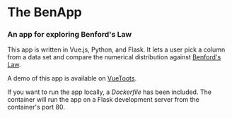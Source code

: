 # The BenApp
### An app for exploring Benford's Law

This app is written in Vue.js, Python, and Flask. It lets a user pick a column from a data set and compare the numerical distribution against [Benford's Law](https://en.wikipedia.org/wiki/Benford's_law).

A demo of this app is available on [VueToots](http://www.vuetoots.com/).

If you want to run the app locally, a *Dockerfile* has been included. The container will run the app on a Flask development server from the container's port 80.
